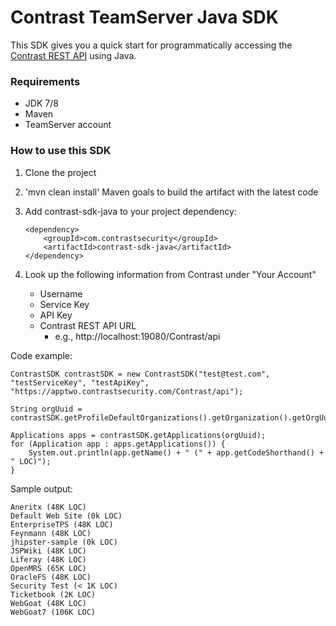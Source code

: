 # Contrast TeamServer Java SDK
This SDK gives you a quick start for programmatically accessing the [Contrast REST API](https://docs.contrastsecurity.com/tools-about.html#api-about) using Java.

### Requirements
* JDK 7/8
* Maven
* TeamServer account

### How to use this SDK
1. Clone the project
1. 'mvn clean install' Maven goals to build the artifact with the latest code
1. Add contrast-sdk-java to your project dependency:

    ``` 
    <dependency>
        <groupId>com.contrastsecurity</groupId>
        <artifactId>contrast-sdk-java</artifactId>
    </dependency>
    ```
1. Look up the following information from Contrast under "Your Account"
    * Username
    * Service Key
    * API Key
    * Contrast REST API URL
        * e.g., http://localhost:19080/Contrast/api

Code example:
```
ContrastSDK contrastSDK = new ContrastSDK("test@test.com", "testServiceKey", "testApiKey", "https://apptwo.contrastsecurity.com/Contrast/api");

String orgUuid = contrastSDK.getProfileDefaultOrganizations().getOrganization().getOrgUuid();

Applications apps = contrastSDK.getApplications(orgUuid);
for (Application app : apps.getApplications()) {
    System.out.println(app.getName() + " (" + app.getCodeShorthand() + " LOC)");
}
```

Sample output:
```
Aneritx (48K LOC)
Default Web Site (0k LOC)
EnterpriseTPS (48K LOC)
Feynmann (48K LOC)
jhipster-sample (0k LOC)
JSPWiki (48K LOC)
Liferay (48K LOC)
OpenMRS (65K LOC)
OracleFS (48K LOC)
Security Test (< 1K LOC)
Ticketbook (2K LOC)
WebGoat (48K LOC)
WebGoat7 (106K LOC)
```